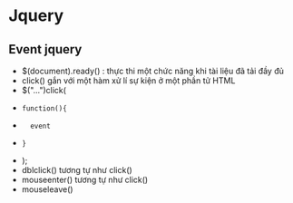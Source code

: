 # Jquery
## Event jquery
* $(document).ready() : thực thi một chức năng khi tài liệu đã tải đầy đủ
* click() gắn với một hàm xử lí sự kiện ở một phần tử HTML
*   $("...")click(
*     function(){
*       event
*     }
*   );
* dblclick() tương tự như click()
* mouseenter() tương tự như click()
* mouseleave()

